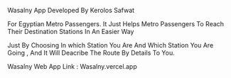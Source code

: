 Wasalny App
Developed By Kerolos Safwat

For Egyptian Metro Passengers.
It Just Helps Metro Passengers To Reach Their Destination Stations In An Easier Way

Just By Choosing In which Station You Are And Which Station You Are Going , And It Will Deacribe The Route By Details To You.

Wasalny Web App Link : Wasalny.vercel.app